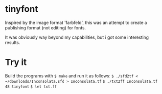 # tinyfont
Inspired by the image format 'farbfeld', this was an attempt to create
a publishing format (not editing) for fonts.

It was obviously way beyond my capabilities, but i got some interesting results.

# Try it
Build the programs with `$ make` and run it as follows:
`$ ./sfd2tf < ~/downloads/Inconsolata.sfd > Inconsolata.tf`
`$ ./txt2ff Inconsolata.tf 48 tinyfont`
`$ lel txt.ff`
